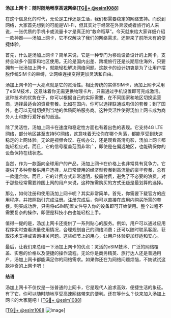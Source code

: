 **汤加上网卡：随时随地畅享高速网络[[TG💪+ @esim1088](https://t.me/s/esim1088)]**

在这个信息化的时代，无论是工作还是生活，我们都需要稳定的网络支持。而说到网络，大家首先想到的可能是Wi-Fi，但其实对于经常在外奔波或者旅行的人来说，一张优质的手机卡或流量卡才是真正的“救命稻草”。今天就来给大家详细介绍一款神器——汤加上网卡，它不仅解决了我们的网络需求，还带来了前所未有的便捷体验。

首先，什么是汤加上网卡？简单来说，它是一种专门为移动设备设计的上网卡，支持全球多个国家和地区使用。无论是国内出差、跨境旅行还是长期居住海外，只要拥有一张汤加上网卡，就能轻松解决网络问题。这款卡的设计初衷是为了让用户摆脱传统SIM卡的束缚，让网络连接变得更加灵活和自由。

汤加上网卡的一大亮点就是它的灵活性。相比传统的实体SIM卡，汤加上网卡采用了eSIM技术，这意味着你无需更换物理卡片，只需通过手机设置即可完成激活。这种技术的优势在于，你可以根据自己的实际需要，在不同国家和地区切换运营商，选择最适合的资费套餐。比如在国内，你可以选择联通或电信的套餐；到了国外，也可以无缝切换到当地的优质网络服务商。这种灵活性使得汤加上网卡成为商务人士和旅行爱好者的首选。

除了灵活性，汤加上网卡在速度和稳定性方面也有着出色的表现。它支持4G LTE网络，部分地区甚至支持5G网络，这意味着无论你在哪个角落，都能享受到快速稳定的上网体验。无论是视频会议、在线办公，还是观看高清电影，汤加上网卡都能轻松应对。而且，它的信号覆盖范围非常广，即使是在偏远地区，也能确保你的设备保持在线状态。

当然，作为一款面向全球用户的产品，汤加上网卡在价格上也非常具有竞争力。它提供了多种套餐供用户选择，从日常使用的经济型套餐到高流量的豪华套餐，总有一款适合你。而且，它的计费方式非常透明，按需付费，避免了不必要的浪费。对于那些经常需要跨国上网的用户来说，这种按需购买的方式无疑是最划算的选择。

那么，如何注册和使用汤加上网卡呢？其实非常简单。首先，你需要下载官方的应用程序，并按照指引完成注册。注册完成后，你可以直接在应用内购买所需的套餐。购买成功后，只需将eSIM配置文件导入你的设备即可开始使用。整个过程不需要复杂的操作，即便是科技小白也能轻松上手。

值得一提的是，汤加上网卡还提供了一系列贴心的服务。例如，用户可以通过应用程序实时查看流量使用情况，合理规划自己的网络消费；还可以随时联系客服，获取技术支持或咨询相关问题。这些细节上的用心，让用户体验更加舒适和安心。

最后，让我们来总结一下汤加上网卡的优点：灵活的eSIM技术、广泛的网络覆盖、实惠的价格以及便捷的操作流程。无论你是商务精英、旅行达人还是普通用户，汤加上网卡都能满足你的网络需求。如果你还在为网络问题烦恼，不妨试试这款神奇的上网卡吧！

**结语**

汤加上网卡不仅仅是一张普通的上网卡，它是现代人追求高效、便捷生活的象征。有了它，你可以随时随地享受高速网络带来的便利。还在等什么？快来加入汤加上网卡的大家庭吧！[[TG💪+ @esim1088](https://t.me/s/esim1088)]

[[TG💪+ @esim1088](https://t.me/s/esim1088) ![Image](https://i.postimg.cc/4NQfJmqS/Snipaste-2025-05-13-00-14-12.png)]